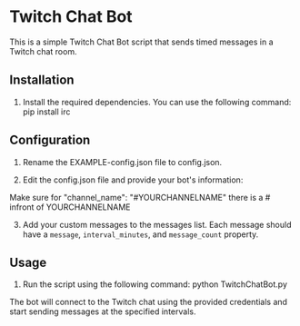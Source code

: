# Twitch Chat Bot

This is a simple Twitch Chat Bot script that sends timed messages in a Twitch chat room.

## Installation

1. Install the required dependencies. You can use the following command:
   pip install irc

## Configuration

1. Rename the EXAMPLE-config.json file to config.json.

2. Edit the config.json file and provide your bot's information:
  
  Make sure for "channel_name": "#YOURCHANNELNAME" there is a # infront of YOURCHANNELNAME

3. Add your custom messages to the messages list. 
   Each message should have a `message`, `interval_minutes`, and `message_count` property.

## Usage

1. Run the script using the following command:
   python TwitchChatBot.py

   
The bot will connect to the Twitch chat using the provided credentials and start sending messages at the specified intervals.





